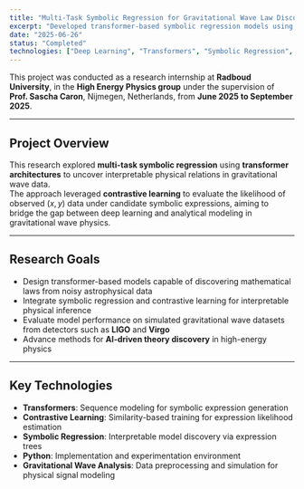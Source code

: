 ```yaml
---
title: "Multi-Task Symbolic Regression for Gravitational Wave Law Discovery"
excerpt: "Developed transformer-based symbolic regression models using contrastive learning to uncover physical laws from gravitational wave data."
date: "2025-06-26"
status: "Completed"
technologies: ["Deep Learning", "Transformers", "Symbolic Regression", "Contrastive Learning", "Python", "Gravitational Wave Analysis"]
---
```


This project was conducted as a research internship at **Radboud University**, in the **High Energy Physics group** under the supervision of **Prof. Sascha Caron**, Nijmegen, Netherlands, from **June 2025 to September 2025**.

---

## Project Overview

This research explored **multi-task symbolic regression** using **transformer architectures** to uncover interpretable physical relations in gravitational wave data.  
The approach leveraged **contrastive learning** to evaluate the likelihood of observed $(x, y)$ data under candidate symbolic expressions, aiming to bridge the gap between deep learning and analytical modeling in gravitational wave physics.

---

## Research Goals

- Design transformer-based models capable of discovering mathematical laws from noisy astrophysical data  
- Integrate symbolic regression and contrastive learning for interpretable physical inference  
- Evaluate model performance on simulated gravitational wave datasets from detectors such as **LIGO** and **Virgo**  
- Advance methods for **AI-driven theory discovery** in high-energy physics  

---

## Key Technologies

- **Transformers**: Sequence modeling for symbolic expression generation  
- **Contrastive Learning**: Similarity-based training for expression likelihood estimation  
- **Symbolic Regression**: Interpretable model discovery via expression trees  
- **Python**: Implementation and experimentation environment  
- **Gravitational Wave Analysis**: Data preprocessing and simulation for physical signal modeling  
